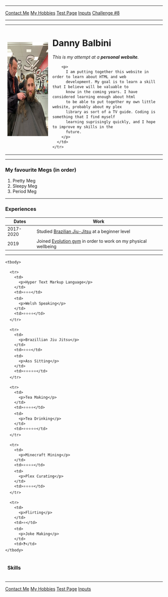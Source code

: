 <!DOCTYPE html>
<html lang="en" dir="ltr">

<hr>
<a href="Contact.html">Contact Me</a>
<a href="hobbies.html">My Hobbies</a>
<a href="test.html">Test Page</a>
<a href="inputs.html">Inputs</a>
<a href="htmlchallenge8.html">Challenge #8</a>
<hr>

<head>
  <meta charset="utf-8">
  <title>Danny's Personal Site</title>
</head>

<body>
  <table cellspacing=20>
    <tr>
      <td><img src="Images/Haircut Grin.jpg" alt="Me at my sponsored shave" height="300" width="250"></td>
      <td>
        <h1>Danny Balbini</h1>
        <p><em>This is my attempt at a <strong>personal website</strong>.</em></p>

        <p>
          I am putting together this website in order to learn about HTML and web
          development. My goal is to learn a skill that I believe will be valuable to
          know in the coming years. I have considered learning enough about html
          to be able to put together my own little website, probably about my plex
          library as sort of a TV guide. Coding is something that I find myself
          learning suprisingly quickly, and I hope to improve my skills in the
          future.
        </p>
      </td>
    </tr>
  </table>

  <hr>

  <h3>My favourite Megs (in order)</h3>
  <ol>
    <li>Pretty Meg</li>
    <li>Sleepy Meg</li>
    <li>Period Meg</li>
  </ol>
  <hr>
  <h3>Experiences</h3>

  <table cellspacing=10>
    <thead>
      <tr>
        <th>Dates</th>
        <th>Work</th>
      </tr>
    </thead>
    <tbody>
      <tr>
        <td>2017-2020</td>
        <td>Studied <a href="https://en.wikipedia.org/wiki/Brazilian_jiu-jitsu">Brazilian Jiu-Jitsu</a> at a beginner level</td>
      <tr>
        <td>2019</td>
        <td>Joined <a href="https://www.evolutionfitnesscentre.co.uk/">Evolution gym</a> in order to work on my physical wellbeing</td>
      </tr>
    </tbody>
  </table>
  <hr>
  <table cellspacing=5>
    <thead>
      <tr>
        <td>
          <h3>Skills</h3>
        </td>
    </thead>

    <tbody>

      <tr>
        <td>
          <p>Hyper Text Markup Language</p>
        </td>
        <td>⭐⭐⭐</td>
        <td>
          <p>Welsh Speaking</p>
        </td>
        <td>⭐⭐⭐⭐</td>
      </tr>

      <tr>
        <td>
          <p>Brazillian Jiu Jitsu</p>
        </td>
        <td>⭐⭐⭐</td>
        <td>
          <p>Ass Sitting</p>
        </td>
        <td>⭐⭐⭐⭐⭐</td>
      </tr>

      <tr>
        <td>
          <p>Tea Making</p>
        </td>
        <td>⭐⭐⭐⭐</td>
        <td>
          <p>Tea Drinking</p>
        </td>
        <td>⭐⭐⭐⭐⭐</td>
      </tr>

      <tr>
        <td>
          <p>Minecraft Mining</p>
        </td>
        <td>⭐⭐⭐⭐</td>
        <td>
          <p>Plex Curating</p>
        </td>
        <td>⭐⭐⭐⭐</td>
      </tr>

      <tr>
        <td>
          <p>Flirting</p>
        </td>
        <td>⭐</td>
        <td>
          <p>Joke Making</p>
        </td>
        <td>❓</td>
    </tbody>

  </table>

  <hr>
  <a href="Contact.html">Contact Me</a>
  <a href="hobbies.html">My Hobbies</a>
  <a href="test.html">Test Page</a>
  <a href="inputs.html">Inputs</a>

</body>

</html>
